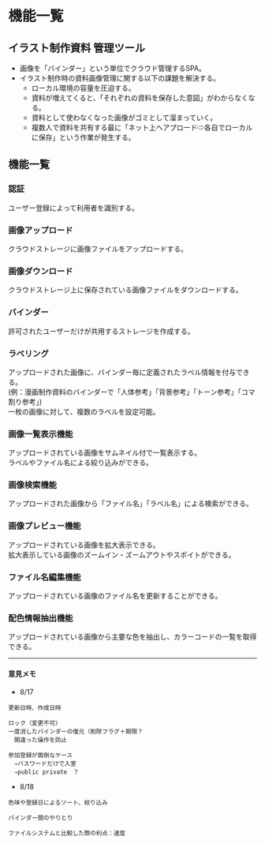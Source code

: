 # 機能一覧
## イラスト制作資料 管理ツール
 -  画像を「バインダー」という単位でクラウド管理するSPA。  
 - イラスト制作時の資料画像管理に関する以下の課題を解決する。  
    - ローカル環境の容量を圧迫する。  
    - 資料が増えてくると、「それぞれの資料を保存した意図」がわからなくなる。  
    - 資料として使わなくなった画像がゴミとして溜まっていく。  
    - 複数人で資料を共有する最に「ネット上へアプロード⇨各自でローカルに保存」という作業が発生する。

## 機能一覧

### 認証
ユーザー登録によって利用者を識別する。

### 画像アップロード
クラウドストレージに画像ファイルをアップロードする。

### 画像ダウンロード
クラウドストレージ上に保存されている画像ファイルをダウンロードする。

### バインダー
許可されたユーザーだけが共用するストレージを作成する。

### ラベリング
アップロードされた画像に、バインダー毎に定義されたラベル情報を付与できる。  
(例：漫画制作資料のバインダーで「人体参考」「背景参考」「トーン参考」「コマ割り参考」)  
一枚の画像に対して、複数のラベルを設定可能。  

### 画像一覧表示機能  
アップロードされている画像をサムネイル付で一覧表示する。  
ラベルやファイル名による絞り込みができる。  

### 画像検索機能
アップロードされた画像から「ファイル名」「ラベル名」による検索ができる。  

### 画像プレビュー機能  
アップロードされている画像を拡大表示できる。  
拡大表示している画像のズームイン・ズームアウトやスポイトができる。  

### ファイル名編集機能
アップロードされている画像のファイル名を更新することができる。

### 配色情報抽出機能
アップロードされている画像から主要な色を抽出し、カラーコードの一覧を取得できる。

---
#### 意見メモ
- 8/17
```
更新日時、作成日時

ロック（変更不可）
一度消したバインダーの復元（削除フラグ＋期限？
　間違った操作を防止

参加登録が面倒なケース
　⇒パスワードだけで入室
　⇒public private　？

```
- 8/18
```
色味や登録日によるソート、絞り込み

バインダー間のやりとり

ファイルシステムと比較した際の利点：速度
```